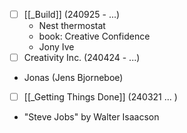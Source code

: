 
- [ ] [[_Build]] (240925 - ...)
	- Nest thermostat
	- book: Creative Confidence
	- Jony Ive
- [ ] Creativity Inc. (240424 - ...)
- Jonas (Jens Bjorneboe)
- [ ] [[_Getting Things Done]] (240321 ... )
- "Steve Jobs" by Walter Isaacson


